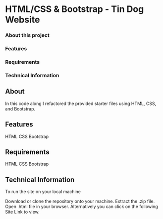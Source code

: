 # HTML/CSS & Bootstrap - Tin Dog Website
### About this project
### Features
### Requirements
### Technical Information

## About
In this code along I refactored the provided starter files using HTML, CSS, and Bootstrap.


## Features
 HTML
 CSS
 Bootstrap

## Requirements
HTML
CSS
Bootstrap

## Technical Information
To run the site on your local machine

Download or clone the repository onto your machine.
Extract the .zip file.
Open .html file in your browser.
Alternatively you can click on the following Site Link to view.
